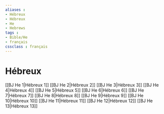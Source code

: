 ```yaml
---
aliases : 
- Hébreux
- Hébreux
- He
- Hebrews
tags : 
- Bible/He
- français
cssclass : français
---
```


# Hébreux

[[BJ He 1|Hébreux 1]]
[[BJ He 2|Hébreux 2]]
[[BJ He 3|Hébreux 3]]
[[BJ He 4|Hébreux 4]]
[[BJ He 5|Hébreux 5]]
[[BJ He 6|Hébreux 6]]
[[BJ He 7|Hébreux 7]]
[[BJ He 8|Hébreux 8]]
[[BJ He 9|Hébreux 9]]
[[BJ He 10|Hébreux 10]]
[[BJ He 11|Hébreux 11]]
[[BJ He 12|Hébreux 12]]
[[BJ He 13|Hébreux 13]]
